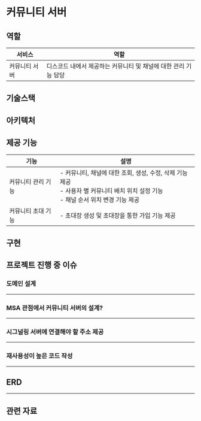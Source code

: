 # 커뮤니티 서버
## 역할
|서비스|역할|
|---|---|
|커뮤니티 서버|디스코드 내에서 제공하는 커뮤니티 및 채널에 대한 관리 기능 담당|

## 기술스택


## 아키텍처


## 제공 기능
|기능|설명|
|---|---|
|커뮤니티 관리 기능|- 커뮤니티, 채널에 대한 조회, 생성, 수정, 삭제 기능 제공<br>- 사용자 별 커뮤니티 배치 위치 설정 기능<br>- 채널 순서 위치 변경 기능 제공|
|커뮤니티 초대 기능|- 초대장 생성 및 초대장을 통한 가입 기능 제공|

## 구현


## 프로젝트 진행 중 이슈
### 도메인 설계


---

### MSA 관점에서 커뮤니티 서버의 설계?

---    

### 시그널링 서버에 연결해야 할 주소 제공

---

### 재사용성이 높은 코드 작성


---

## ERD



---
## 관련 자료

